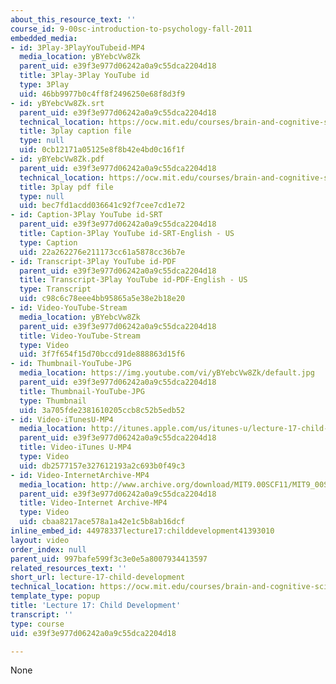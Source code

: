 ```yaml
---
about_this_resource_text: ''
course_id: 9-00sc-introduction-to-psychology-fall-2011
embedded_media:
- id: 3Play-3PlayYouTubeid-MP4
  media_location: yBYebcVw8Zk
  parent_uid: e39f3e977d06242a0a9c55dca2204d18
  title: 3Play-3Play YouTube id
  type: 3Play
  uid: 46bb9977b0c4ff8f2496250e68f8d3f9
- id: yBYebcVw8Zk.srt
  parent_uid: e39f3e977d06242a0a9c55dca2204d18
  technical_location: https://ocw.mit.edu/courses/brain-and-cognitive-sciences/9-00sc-introduction-to-psychology-fall-2011/child-development/lecture-17-child-development/yBYebcVw8Zk.srt
  title: 3play caption file
  type: null
  uid: 0cb12171a05125e8f8b42e4bd0c16f1f
- id: yBYebcVw8Zk.pdf
  parent_uid: e39f3e977d06242a0a9c55dca2204d18
  technical_location: https://ocw.mit.edu/courses/brain-and-cognitive-sciences/9-00sc-introduction-to-psychology-fall-2011/child-development/lecture-17-child-development/yBYebcVw8Zk.pdf
  title: 3play pdf file
  type: null
  uid: bec7fd1acdd036641c92f7cee7cd1e72
- id: Caption-3Play YouTube id-SRT
  parent_uid: e39f3e977d06242a0a9c55dca2204d18
  title: Caption-3Play YouTube id-SRT-English - US
  type: Caption
  uid: 22a262276e211173cc61a5878cc36b7e
- id: Transcript-3Play YouTube id-PDF
  parent_uid: e39f3e977d06242a0a9c55dca2204d18
  title: Transcript-3Play YouTube id-PDF-English - US
  type: Transcript
  uid: c98c6c78eee4bb95865a5e38e2b18e20
- id: Video-YouTube-Stream
  media_location: yBYebcVw8Zk
  parent_uid: e39f3e977d06242a0a9c55dca2204d18
  title: Video-YouTube-Stream
  type: Video
  uid: 3f7f654f15d70bccd91de888863d15f6
- id: Thumbnail-YouTube-JPG
  media_location: https://img.youtube.com/vi/yBYebcVw8Zk/default.jpg
  parent_uid: e39f3e977d06242a0a9c55dca2204d18
  title: Thumbnail-YouTube-JPG
  type: Thumbnail
  uid: 3a705fde2381610205ccb8c52b5edb52
- id: Video-iTunesU-MP4
  media_location: http://itunes.apple.com/us/itunes-u/lecture-17-child-development/id501335817?i=111273994
  parent_uid: e39f3e977d06242a0a9c55dca2204d18
  title: Video-iTunes U-MP4
  type: Video
  uid: db2577157e327612193a2c693b0f49c3
- id: Video-InternetArchive-MP4
  media_location: http://www.archive.org/download/MIT9.00SCF11/MIT9_00SCF11_lec17_300k.mp4
  parent_uid: e39f3e977d06242a0a9c55dca2204d18
  title: Video-Internet Archive-MP4
  type: Video
  uid: cbaa8217ace578a1a42e1c5b8ab16dcf
inline_embed_id: 44978337lecture17:childdevelopment41393010
layout: video
order_index: null
parent_uid: 997bafe599f3c3e0e5a8007934413597
related_resources_text: ''
short_url: lecture-17-child-development
technical_location: https://ocw.mit.edu/courses/brain-and-cognitive-sciences/9-00sc-introduction-to-psychology-fall-2011/child-development/lecture-17-child-development
template_type: popup
title: 'Lecture 17: Child Development'
transcript: ''
type: course
uid: e39f3e977d06242a0a9c55dca2204d18

---
```

None